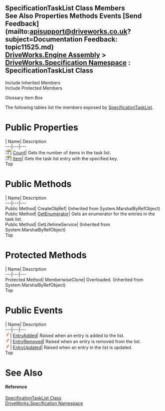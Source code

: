 SpecificationTaskList Class Members   
See Also Properties Methods Events [Send Feedback](mailto:apisupport@driveworks.co.uk?subject=Documentation Feedback: topic11525.md)  
[DriveWorks.Engine Assembly](topic2156.md) > [DriveWorks.Specification Namespace](topic10764.md) : SpecificationTaskList Class  
---  
  
Include Inherited Members    
Include Protected Members  


Glossary Item Box

The following tables list the members exposed by [SpecificationTaskList](topic11525.md).

# Public Properties

| Name| Description  
---|---|---  
![Public Property](dotnetimages/publicProperty.gif)| [Count](topic11532.md)| Gets the number of items in the task list.   
![Public Property](dotnetimages/publicProperty.gif)| [Item](topic11533.md)| Gets the task list entry with the specified key.   
Top

# Public Methods

| Name| Description  
---|---|---  
Public Method| CreateObjRef|  (Inherited from System.MarshalByRefObject)  
Public Method| [GetEnumerator](topic11531.md)| Gets an enumerator for the entries in the task list.   
Public Method| GetLifetimeService|  (Inherited from System.MarshalByRefObject)  
Top

# Protected Methods

| Name| Description  
---|---|---  
Protected Method| MemberwiseClone| Overloaded. (Inherited from System.MarshalByRefObject)  
Top

# Public Events

| Name| Description  
---|---|---  
![Public Event](dotnetimages/publicEvent.gif)| [EntryAdded](topic11534.md)| Raised when an entry is added to the list.   
![Public Event](dotnetimages/publicEvent.gif)| [EntryRemoved](topic11535.md)| Raised when an entry is removed from the list.   
![Public Event](dotnetimages/publicEvent.gif)| [EntryUpdated](topic11536.md)| Raised when an entry in the list is updated.   
Top

# See Also

#### Reference

[SpecificationTaskList Class](topic11525.md)   
[DriveWorks.Specification Namespace](topic10764.md)


